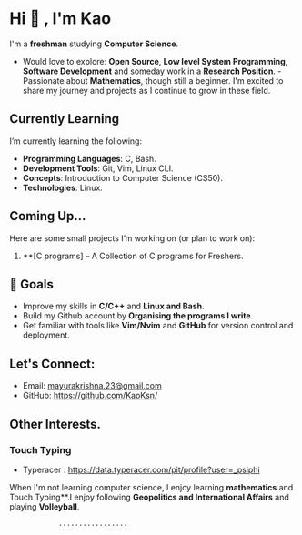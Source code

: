 # Hi 👋 , I'm Kao

I'm a **freshman** studying **Computer Science**.
- Would love to explore: **Open Source**, **Low level System Programming**, **Software Development** and someday work in a **Research Position**.
-Passionate about **Mathematics**, though still a beginner.
I'm excited to share my journey and projects as I continue to grow in these field.

## Currently Learning

I’m currently learning the following:

- **Programming Languages**: C, Bash.
- **Development Tools**: Git, Vim, Linux CLI.
- **Concepts**: Introduction to Computer Science (CS50). 
- **Technologies**: Linux.

## Coming Up...

Here are some small projects I’m working on (or plan to work on):

1. **[C programs] – A Collection of C programs for Freshers.

## 🎯 Goals

- Improve my skills in **C/C++** and **Linux and Bash**.
- Build my Github account by **Organising the programs I write**.
- Get familiar with tools like **Vim/Nvim** and **GitHub** for version control and deployment.

## Let's Connect:
- Email: mayurakrishna.23@gmail.com
- GitHub: https://github.com/KaoKsn/

## Other Interests.

###  Touch Typing

- Typeracer : https://data.typeracer.com/pit/profile?user=_psiphi 


When I'm not learning computer science, I enjoy learning **mathematics** and Touch Typing**.I enjoy following **Geopolitics and International Affairs** and playing **Volleyball**.

                .................

<!---
KaoKsn/KaoKsn is a ✨ special ✨ repository because its `README.md` (this file) appears on your GitHub profile.
You can click the Preview link to take a look at your changes.
--->
